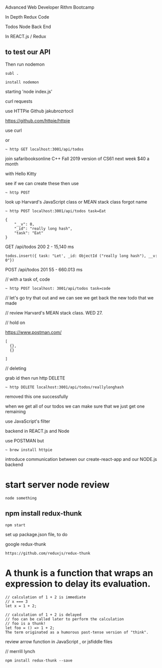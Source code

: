 Advanced Web Developer Rithm Bootcamp

In Depth Redux Code

Todos Node Back End

In REACT.js / Redux

## to test our API

Then run nodemon

```
subl .

install nodemon
```

starting 'node index.js'

curl requests

use HTTPie Github
jakubrozrtocil

https://github.com/httpie/httpie


use curl

or 
```
~ http GET localhost:3001/api/todos
```

join safaribooksonline C++ Fall 2019 version of CS61 next week $40 a month

with Hello Kitty

see if we can create these then use

```
~ http POST
```

look up Harvard's JavaScript class or MEAN stack class forgot name 

```
~ http POST localhost:3001/api/todos task=Eat
```
```
{
    "__v": 0,
    "_id": "really long hash", 
    "task": "Eat"
}
```

GET /api/todos 200 2 - 15,140 ms


```
todos.insert({ task: "Let', _id: ObjectId ("really long hash"), __v: 0"})
```

POST /api/todos 201 55 - 660.013 ms

// with a task of, code
```
~ http POST localhost: 3001/api/todos task=code
```
// let's go try that out and we can see we get back the new todo that we made

// review Harvard's MEAN stack class. WED 27.

// hold on

https://www.postman.com/

```
[
  {},
  {}

]
```

// deleting

grab id then run http DELETE

```
~ http DELETE localhost:3001/api/todos/reallylonghash
```

removed this one successfully

when we get all of our todos we can make sure that we just get one remaining

use JavaScript's filter

backend in REACT.js and Node

use POSTMAN but 

```
~ brew install httpie
```

introduce communication between our create-react-app and our NODE.js backend

# start server node review 
```
node something

```

## npm install redux-thunk

``` 
npm start
```

set up package.json file, to do

google redux-thunk 

```
https://github.com/reduxjs/redux-thunk
```

# A thunk is a function that wraps an expression to delay its evaluation.
```
// calculation of 1 + 2 is immediate
// x === 3
let x = 1 + 2;

// calculation of 1 + 2 is delayed
// foo can be called later to perform the calculation
// foo is a thunk!
let foo = () => 1 + 2;
The term originated as a humorous past-tense version of "think".
```
review arrow function in JavaScript , or jsfiddle files

// merrill lynch

```
npm install redux-thunk --save
```
